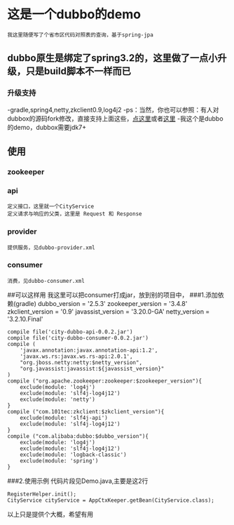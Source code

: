 # 这是一个dubbo的demo
    我这里随便写了个省市区代码对照表的查询，基于spring-jpa
## dubbo原生是绑定了spring3.2的，这里做了一点小升级，只是build脚本不一样而已
### 升级支持
-gradle,spring4,netty,zkclient0.9,log4j2
-ps：当然，你也可以参照：有人对dubbox的源码fork修改，直接支持上面这些，[点这里](http://www.cnblogs.com/yjmyzz/p/update-dubbo-to-spring-4-and-add-log4j2-support.html)或者[这里](https://github.com/yjmyzz/dubbox)
-我这个是dubbo的demo，dubbox需要jdk7+

## 使用
### zookeeper
### api
    定义接口，这里就一个CityService
    定义请求与响应的父类，这里是 Request 和 Response
### provider
    提供服务，见dubbo-provider.xml
### consumer 
    消费，见dubbo-consumer.xml
    

##可以这样用
我这里可以把consumer打成jar，放到别的项目中，
###1.添加依赖(gradle)
        dubbo_version                   = '2.5.3'
        zookeeper_version               = '3.4.8'
        zkclient_version                = '0.9'
        javassist_version               = '3.20.0-GA'
        netty_version                   = '3.2.10.Final'

    compile file('city-dubbo-api-0.0.2.jar')
    compile file('city-dubbo-consumer-0.0.2.jar')
    compile (
        'javax.annotation:javax.annotation-api:1.2',
        'javax.ws.rs:javax.ws.rs-api:2.0.1',
        "org.jboss.netty:netty:$netty_version",
        "org.javassist:javassist:${javassist_version}"
    )
    compile ("org.apache.zookeeper:zookeeper:$zookeeper_version"){
        exclude(module: 'log4j')
        exclude(module: 'slf4j-log4j12')
        exclude(module: 'netty')
    }
    compile ("com.101tec:zkclient:$zkclient_version"){
        exclude(module: 'slf4j-api')
        exclude(module: 'slf4j-log4j12')
    }
    compile ("com.alibaba:dubbo:$dubbo_version"){
        exclude(module: 'log4j')
        exclude(module: 'slf4j-log4j12')
        exclude(module: 'logback-classic')
        exclude(module: 'spring')
    }
###2.使用示例
代码片段见Demo.java,主要是这2行

    RegisterHelper.init();
    CityService cityService = AppCtxKeeper.getBean(CityService.class);
以上只是提供个大概，希望有用

